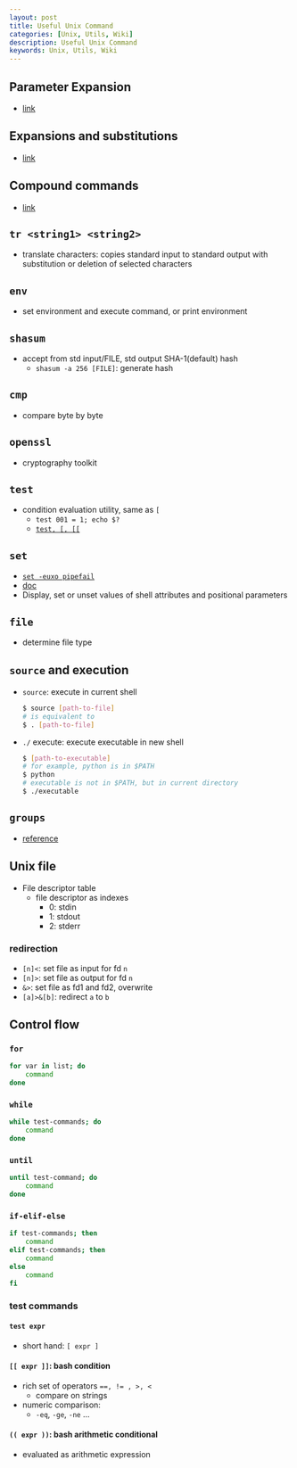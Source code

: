 ```yaml
---
layout: post
title: Useful Unix Command
categories: [Unix, Utils, Wiki]
description: Useful Unix Command
keywords: Unix, Utils, Wiki
---
```

## Parameter Expansion

- [link](https://wiki.bash-hackers.org/syntax/pe)

## Expansions and substitutions

- [link](https://wiki.bash-hackers.org/syntax/expansion/intro)

## Compound commands

- [link](https://wiki.bash-hackers.org/syntax/ccmd/intro)

## `tr <string1> <string2>`

- translate characters: copies standard input to standard output with substitution or deletion of selected characters

## `env`

- set environment and execute command, or print environment

## `shasum`

- accept from std input/FILE, std output SHA-1(default) hash
  - `shasum -a 256 [FILE]`: generate hash

## `cmp`

- compare byte by byte

## `openssl`

- cryptography toolkit

## `test`

- condition evaluation utility, same as `[`
  - `test 001 = 1; echo $?`
  - [`test, [, [[`](http://mywiki.wooledge.org/BashFAQ/031)

## `set`

- [`set -euxo pipefail`](https://vaneyckt.io/posts/safer_bash_scripts_with_set_euxo_pipefail/)
- [doc](https://www.gnu.org/software/bash/manual/html_node/The-Set-Builtin.html)
- Display, set or unset values of shell attributes and positional parameters

## `file`

- determine file type

## `source` and execution

- `source`: execute in current shell

  ```sh
  $ source [path-to-file]
  # is equivalent to
  $ . [path-to-file]
  ```

- `./` execute: execute executable in new shell

  ```sh
  $ [path-to-executable]
  # for example, python is in $PATH
  $ python
  # executable is not in $PATH, but in current directory
  $ ./executable
  ```

## `groups`

- [reference](https://www.howtogeek.com/50787/add-a-user-to-a-group-or-second-group-on-linux/)


## Unix file
- File descriptor table
  - file descriptor as indexes
    - 0: stdin
    - 1: stdout
    - 2: stderr

### redirection

- `[n]<`: set file as input for fd `n`
- `[n]>`: set file as output for fd `n`
- `&>`: set file as fd1 and fd2, overwrite
- `[a]>&[b]`: redirect `a` to `b` 


## Control flow
### `for`
```sh
for var in list; do
    command
done
```
### `while`
```sh
while test-commands; do
    command
done
```
### `until`
```sh
until test-command; do
    command
done
```
### `if-elif-else`
```sh
if test-commands; then
    command
elif test-commands; then
    command
else
    command
fi
```
### test commands
#### `test expr`
- short hand: `[ expr ]`

#### `[[ expr ]]`: bash condition
- rich set of operators `==, != , >, <`
  - compare on strings
- numeric comparison:
  - `-eq`, `-ge`, `-ne` ...

#### `(( expr ))`: bash arithmetic conditional
- evaluated as arithmetic expression